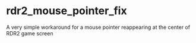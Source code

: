 # rdr2_mouse_pointer_fix
A very simple workaround for a mouse pointer reappearing at the center of RDR2 game screen
